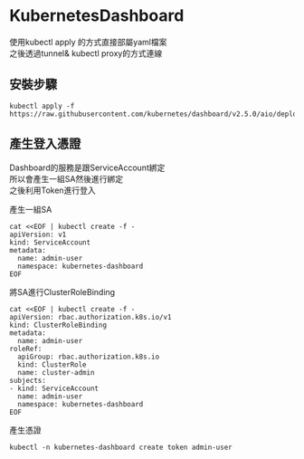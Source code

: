 # KubernetesDashboard  

使用kubectl apply 的方式直接部屬yaml檔案  
之後透過tunnel& kubectl proxy的方式連線  

## 安裝步驟   

```
kubectl apply -f https://raw.githubusercontent.com/kubernetes/dashboard/v2.5.0/aio/deploy/recommended.yaml
```

## 產生登入憑證  
  
Dashboard的服務是跟ServiceAccount綁定  
所以會產生一組SA然後進行綁定  
之後利用Token進行登入  

產生一組SA  
```
cat <<EOF | kubectl create -f -
apiVersion: v1
kind: ServiceAccount
metadata:
  name: admin-user
  namespace: kubernetes-dashboard
EOF
```

將SA進行ClusterRoleBinding  
```
cat <<EOF | kubectl create -f -
apiVersion: rbac.authorization.k8s.io/v1
kind: ClusterRoleBinding
metadata:
  name: admin-user
roleRef:
  apiGroup: rbac.authorization.k8s.io
  kind: ClusterRole
  name: cluster-admin
subjects:
- kind: ServiceAccount
  name: admin-user
  namespace: kubernetes-dashboard
EOF
```

產生憑證  
```
kubectl -n kubernetes-dashboard create token admin-user
```
